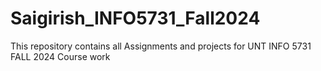 # Saigirish_INFO5731_Fall2024
This repository contains all Assignments and projects for UNT INFO 5731 FALL 2024 Course work 

